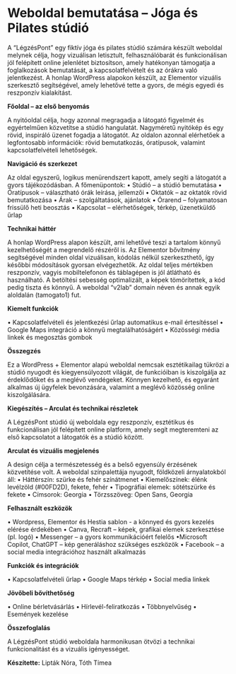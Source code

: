 # Weboldal bemutatása – Jóga és Pilates stúdió

A “LégzésPont” egy fiktív jóga és pilates stúdió számára készült weboldal melynek célja, hogy vizuálisan letisztult, felhasználóbarát és funkcionálisan jól felépített online jelenlétet biztosítson, amely hatékonyan támogatja a foglalkozások bemutatását, a kapcsolatfelvételt és az órákra való jelentkezést. A honlap WordPress alapokon készült, az Elementor vizuális szerkesztő segítségével, amely lehetővé tette a gyors, de mégis egyedi és reszponzív kialakítást.

**Főoldal – az első benyomás**

A nyitóoldal célja, hogy azonnal megragadja a látogató figyelmét és egyértelműen közvetítse a stúdió hangulatát. Nagyméretű nyitókép és egy rövid, inspiráló üzenet fogadja a látogatót. Az oldalon azonnal elérhetőek a legfontosabb információk: rövid bemutatkozás, óratípusok, valamint kapcsolatfelvételi lehetőségek.

**Navigáció és szerkezet**

Az oldal egyszerű, logikus menürendszert kapott, amely segíti a látogatót a gyors tájékozódásban. A főmenüpontok:
•	Stúdió – a stúdió bemutatása
•	Óratípusok – választható órák leírása, jellemzői
•	Oktatók – az oktatók rövid bemutatkozása
•	Árak – szolgáltatások, ajánlatok
•	Órarend – folyamatosan frissülő heti beosztás
•	Kapcsolat – elérhetőségek, térkép, üzenetküldő űrlap

**Technikai háttér**

A honlap WordPress alapon készült, ami lehetővé teszi a tartalom könnyű kezelhetőségét a megrendelő részéről is. Az Elementor bővítmény segítségével minden oldal vizuálisan, kódolás nélkül szerkeszthető, így későbbi módosítások gyorsan elvégezhetők.
Az oldal teljes mértékben reszponzív, vagyis mobiltelefonon és táblagépen is jól átlátható és használható. A betöltési sebesség optimalizált, a képek tömörítettek, a kód pedig tiszta és könnyű.
A weboldal “v2lab” domain néven és annak egyik aloldalán (tamogato1) fut.

**Kiemelt funkciók**

• Kapcsolatfelvételi és jelentkezési űrlap automatikus e-mail értesítéssel
• Google Maps integráció a könnyű megtalálhatóságért
• Közösségi média linkek és megosztás gombok

**Összegzés**

Ez a WordPress + Elementor alapú weboldal nemcsak esztétikailag tükrözi a stúdió nyugodt és kiegyensúlyozott világát, de funkcióiban is kiszolgálja az érdeklődőket és a meglévő vendégeket. Könnyen kezelhető, és egyaránt alkalmas új ügyfelek bevonzására, valamint a meglévő közösség online kiszolgálására.

**Kiegészítés – Arculat és technikai részletek**

A LégzésPont stúdió új weboldala egy reszponzív, esztétikus és funkcionálisan jól felépített online platform, amely segít megteremteni az első kapcsolatot a látogatók és a stúdió között.

**Arculat és vizuális megjelenés**

A design célja a természetesség és a belső egyensúly érzésének közvetítése volt. A weboldal színpalettája nyugodt, földközeli árnyalatokból áll:
• Háttérszín: szürke és fehér színátmenet
• Kiemelőszínek: élénk levélzöld (#00FD2D), fekete, fehér 
• Tipográfiai elemek: sötétszürke és fekete
• Címsorok: Georgia
• Törzsszöveg: Open Sans, Georgia

**Felhasznált eszközök**

• Wordpress, Elementor és Hestia sablon - a könnyed és gyors kezelés elérése érdekében
• Canva, Recraft – képek, grafikai elemek szerkesztése (pl. logó)
• Messenger – a gyors kommunikációért felelős
•Microsoft Copilot, ChatGPT – kép generáláshoz szükséges eszközök
• Facebook – a social media integrációhoz használt alkalmazás

**Funkciók és integrációk**

• Kapcsolatfelvételi űrlap
• Google Maps térkép
• Social media linkek

**Jövőbeli bővíthetőség**

• Online bérletvásárlás
• Hírlevél-feliratkozás
• Többnyelvűség
• Események kezelése

**Összefoglalás**

A LégzésPont stúdió weboldala harmonikusan ötvözi a technikai funkcionalitást és a vizuális igényességet.

**Készítette:** Lipták Nóra, Tóth Tímea
